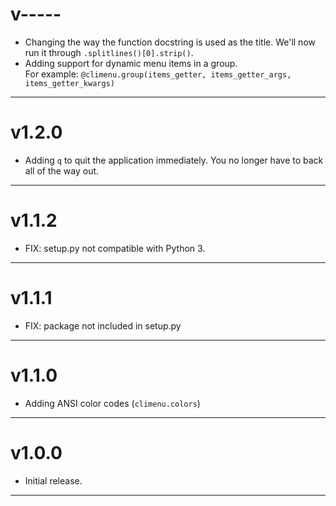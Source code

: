 # v-----
*   Changing the way the function docstring is used as the title.  We'll now
    run it through `.splitlines()[0].strip()`.
*   Adding support for dynamic menu items in a group.  
    For example: `@climenu.group(items_getter, items_getter_args, items_getter_kwargs)`
***

# v1.2.0
*   Adding `q` to quit the application immediately.  You no longer have to
    back all of the way out.
***

# v1.1.2
*   FIX: setup.py not compatible with Python 3.
***

# v1.1.1
*   FIX: package not included in setup.py
***

# v1.1.0
*   Adding ANSI color codes (`climenu.colors`)
***


# v1.0.0
*   Initial release.
***